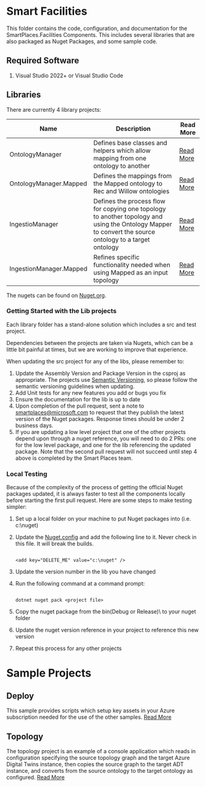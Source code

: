 # Smart Facilities

This folder contains the code, configuration, and documentation for the SmartPlaces.Facilities Components. This includes several libraries that are also packaged as Nuget Packages, and some sample code.

## Required Software

1. Visual Studio 2022+ or Visual Studio Code

## Libraries

There are currently 4 library projects:

| Name | Description | Read More |
| --- | --- | --- |
| OntologyManager | Defines base classes and helpers which allow mapping from one ontology to another | [Read More](./lib/OntologyMapper/README.md) |
| OntologyManager.Mapped | Defines the mappings from the Mapped ontology to Rec and Willow ontologies | [Read More](./lib/OntologyMapper.Mapped/README.md) |
| IngestioManager | Defines the process flow for copying one topology to another topology and using the Ontology Mapper to convert the source ontology to a target ontology | [Read More](./lib/IngestionManager/README.md) |
| IngestionManager.Mapped | Refines specific functionality needed when using Mapped as an input topology | [Read More](./lib/IngestionManager.Mapped/README.md) |

The nugets can be found on [Nuget.org](https://www.nuget.org/packages?q=Microsoft.SmartPlaces).

### Getting Started with the Lib projects

Each library folder has a stand-alone solution which includes a src and test project.

Dependencies between the projects are taken via Nugets, which can be a little bit painful at times, but we are working to improve that experience.

When updating the src project for any of the libs, please remember to:
1. Update the Assembly Version and Package Version in the csproj as appropriate. The projects use [Semantic Versioning](https://semver.org/), so please follow the semantic versioning guidelines when updating.
2. Add Unit tests for any new features you add or bugs you fix
3. Ensure the documentation for the lib is up to date
4. Upon completion of the pull request, sent a note to [smartplaces@microsoft.com](mailto:smartplaces@microsoft.com) to request that they publish the latest version of the Nuget packages. Response times should be under 2 business days.
5. If you are updating a low level project that one of the other projects depend upon through a nuget reference, you will need to do 2 PRs: one for the low level package, and one for the lib referencing the updated package. Note that the second pull request will not succeed until step 4 above is completed by the Smart Places team. 

### Local Testing

Because of the complexity of the process of getting the official Nuget packages updated, it is always faster to test all the components locally before starting the first pull request. Here are some steps to make testing simpler:

1. Set up a local folder on your machine to put Nuget packages into (i.e. c:\nuget)
2. Update the [Nuget.config](./NuGet.config) and add the following line to it. Never check in this file. It will break the builds.

    ```

    <add key="DELETE_ME" value="c:\nuget" />

    ```

3. Update the version number in the lib you have changed
4. Run the following command at a command prompt:

    ```
    
    dotnet nuget pack <project file>

    ```

5. Copy the nuget package from the bin\(Debug or Release)\ to your nuget folder
6. Update the nuget version reference in your project to reference this new version
7. Repeat this process for any other projects

# Sample Projects

## Deploy

This sample provides scripts which setup key assets in your Azure subscription needed for the use of the other samples. [Read More](./samples/Deploy/README.md)

## Topology

The topology project is an example of a console application which reads in configuration specifying the source topology graph and the target Azure Digital Twins instance, then copies the source graph to the target ADT instance, and converts from the source ontology to the target ontology as configured. [Read More](./samples/Topology/README.md)
